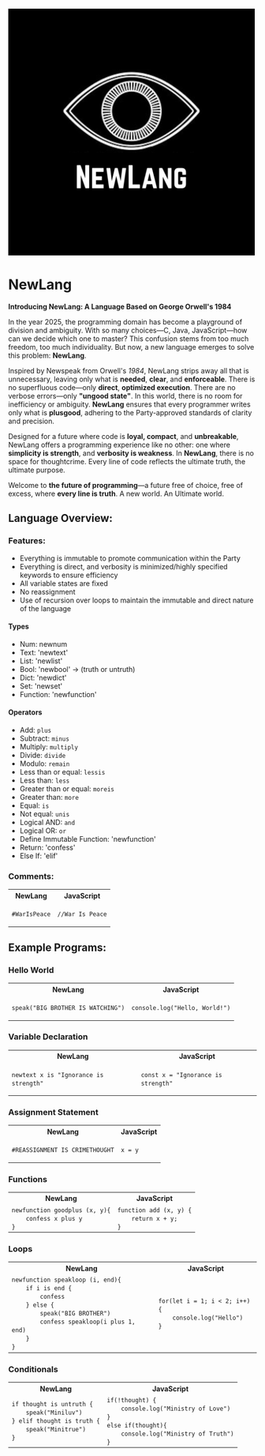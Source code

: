 <p align="left">
<img src="docs/logo.JPG" width="500" height="500">
</p>


# NewLang

**Introducing NewLang: A Language Based on George Orwell's 1984**

In the year 2025, the programming domain has become a playground of division and ambiguity. With so many choices—C, Java, JavaScript—how can we decide which one to master? This confusion stems from too much freedom, too much individuality. But now, a new language emerges to solve this problem: **NewLang**.

Inspired by Newspeak from Orwell's *1984*, NewLang strips away all that is unnecessary, leaving only what is **needed**, **clear**, and **enforceable**. There is no superfluous code—only **direct**, **optimized execution**. There are no verbose errors—only **"ungood state"**. In this world, there is no room for inefficiency or ambiguity. **NewLang** ensures that every programmer writes only what is **plusgood**, adhering to the Party-approved standards of clarity and precision.

Designed for a future where code is **loyal, compact**, and **unbreakable**, NewLang offers a programming experience like no other: one where **simplicity is strength**, and **verbosity is weakness**. In **NewLang**, there is no space for thoughtcrime. Every line of code reflects the ultimate truth, the ultimate purpose.

Welcome to **the future of programming**—a future free of choice, free of excess, where **every line is truth**. A new world. An Ultimate world.


## Language Overview:

### Features:

-  Everything is immutable to promote communication within the Party
-  Everything is direct, and verbosity is minimized/highly specified keywords to ensure efficiency
-  All variable states are fixed
-  No reassignment
-  Use of recursion over loops to maintain the immutable and direct nature of the language
  
#### Types

- Num: newnum
- Text: 'newtext'
- List: 'newlist'
- Bool: 'newbool' → (truth or untruth)
- Dict: 'newdict'
- Set: 'newset'
- Function: 'newfunction'

#### Operators
- Add: `plus`
- Subtract: `minus`
- Multiply: `multiply`
- Divide: `divide`
- Modulo: `remain`
- Less than or equal: `lessis`
- Less than: `less`
- Greater than or equal: `moreis`
- Greater than: `more`
- Equal: `is`
- Not equal: `unis`
- Logical AND: `and`
- Logical OR: `or`
- Define Immutable Function: 'newfunction'
- Return: 'confess'
- Else If: 'elif'

### Comments:

<table>
<tr> <th>NewLang</th><th>JavaScript</th> </tr>
<tr>
<td>

<code>#WarIsPeace</code>

</td>
<td>

<code>//War Is Peace</code>

</td>
</tr> </table>

## Example Programs:

### Hello World

<table>
<tr> <th>NewLang</th><th>JavaScript</th> </tr>
<tr>
<td>

<code>speak("BIG BROTHER IS WATCHING")</code>

</td>
<td>

<code>console.log("Hello, World!")</code>

</td>
</tr> </table>

### Variable Declaration

<table>
<tr> <th>NewLang</th><th>JavaScript</th> </tr>
<tr>
<td>

<code>newtext x is "Ignorance is strength"</code>

</td>
<td>

<code>const x = "Ignorance is strength"</code>

</td>
</tr> </table>

### Assignment Statement

<table>
<tr> <th>NewLang</th><th>JavaScript</th> </tr>
<tr>
<td>

<code>#REASSIGNMENT IS CRIMETHOUGHT</code>

</td>
<td>

<code>x = y</code>

</td>
</tr> </table>

### Functions

<table>
<tr> <th>NewLang</th><th>JavaScript</th> </tr>
<tr>
<td>
<code>newfunction goodplus (x, y){
    confess x plus y
}
</code>

</td>
<td>
<code>function add (x, y) {
    return x + y;
}
</code>
</td>
</tr> </table>

### Loops

<table>
<tr> <th>NewLang</th><th>JavaScript</th> </tr>
<tr>
<td>
<code>newfunction speakloop (i, end){
    if i is end {
        confess
    } else {
        speak("BIG BROTHER")
        confess speakloop(i plus 1, end)
    }
}
</code>
</td>
<td>
<code>for(let i = 1; i < 2; i++){
    console.log("Hello")
}
</code>
</td>
</tr> </table>

### Conditionals

<table>
<tr> <th>NewLang</th><th>JavaScript</th> </tr>
<tr>
<td>
<code>if thought is untruth {
    speak("Miniluv")
} elif thought is truth {
    speak("Minitrue")
}
</code>
</td>
<td>
<code>if(!thought) {
    console.log("Ministry of Love")
} 
else if(thought){
    console.log("Ministry of Truth")
}
</code>
</td>
</tr> </table>
